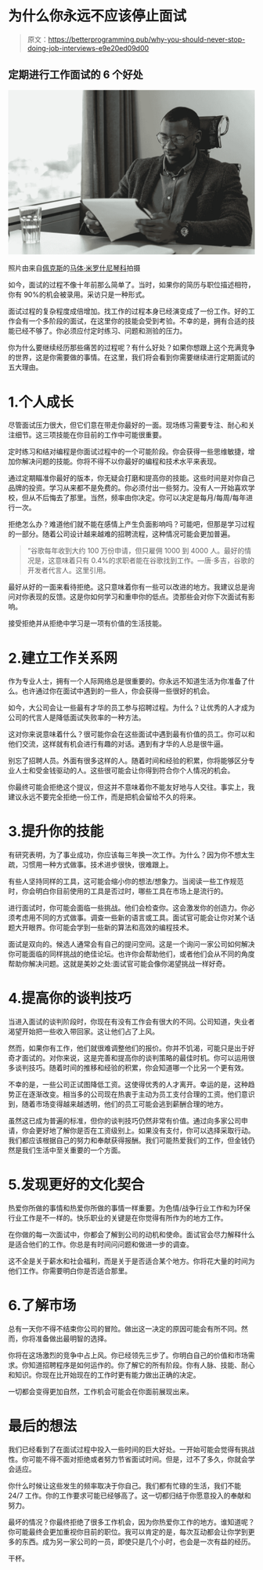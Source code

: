 # 为什么你永远不应该停止面试

> 原文：<https://betterprogramming.pub/why-you-should-never-stop-doing-job-interviews-e9e20ed09d00>

## 定期进行工作面试的 6 个好处

![](img/b2ea66e90098ebe20500ea7f1eb551c2.png)

照片由来自[佩克斯](https://www.pexels.com/photo/man-in-blue-button-up-shirt-holding-white-printer-paper-5439374/?utm_content=attributionCopyText&utm_medium=referral&utm_source=pexels)的[马体·米罗什尼琴科](https://www.pexels.com/@tima-miroshnichenko?utm_content=attributionCopyText&utm_medium=referral&utm_source=pexels)拍摄

如今，面试的过程不像十年前那么简单了。当时，如果你的简历与职位描述相符，你有 90%的机会被录用。采访只是一种形式。

面试过程的复杂程度成倍增加。找工作的过程本身已经演变成了一份工作。好的工作会有一个多阶段的面试，在这里你的技能会受到考验。不幸的是，拥有合适的技能已经不够了。你必须应付定时练习、问题和测验的压力。

你为什么要继续经历那些痛苦的过程呢？有什么好处？如果你想跟上这个充满竞争的世界，这是你需要做的事情。在这里，我们将会看到你需要继续进行定期面试的五大理由。

# 1.个人成长

尽管面试压力很大，但它们意在带走你最好的一面。现场练习需要专注、耐心和关注细节。这三项技能在你目前的工作中可能很重要。

定时练习和结对编程是你面试过程中的一个可能阶段。你会获得一些思维敏捷，增加你解决问题的技能。你将不得不以你最好的编程和技术水平来表现。

通过定期瞄准你最好的版本，你无疑会打磨和提高你的技能。这些时间是对你自己品牌的投资。学习从来都不是免费的。你必须付出一些努力。没有人一开始喜欢学校，但从不后悔去了那里。当然，频率由你决定。你可以决定是每月/每周/每年进行一次。

拒绝怎么办？难道他们就不能在感情上产生负面影响吗？可能吧，但那是学习过程的一部分。随着公司设计越来越难的招聘流程，这种情况可能会更加普遍。

> “谷歌每年收到大约 100 万份申请，但只雇佣 1000 到 4000 人。最好的情况是，这意味着只有 0.4%的求职者能在谷歌找到工作。—唐·多吉，谷歌的开发者代言人。这里引用。

最好从好的一面来看待拒绝。这只意味着你有一些可以改进的地方。我建议总是询问对你表现的反馈。这是你如何学习和重申你的低点。烫那些会对你下次面试有影响。

接受拒绝并从拒绝中学习是一项有价值的生活技能。

# 2.建立工作关系网

作为专业人士，拥有一个人际网络总是很重要的。你永远不知道生活为你准备了什么。也许通过你在面试中遇到的一些人，你会获得一些很好的机会。

如今，大公司会让一些最有才华的员工参与招聘过程。为什么？让优秀的人才成为公司的代言人是降低面试失败率的一种方法。

这对你来说意味着什么？很可能你会在这些面试中遇到最有价值的员工。你可以和他们交流，这样就有机会进行有趣的对话。遇到有才华的人总是很牛逼。

别忘了招聘人员。外面有很多这样的人。随着时间和经验的积累，你将能够区分专业人士和受金钱驱动的人。这些很可能会让你得到符合你个人情况的机会。

你最终可能会拒绝这个提议，但这并不意味着你不能友好地与人交往。事实上，我建议永远不要完全拒绝一份工作，而是把机会留给不久的将来。

# 3.提升你的技能

有研究表明，为了事业成功，你应该每三年换一次工作。为什么？因为你不想太生疏，习惯用一种方式做事。技术进步很快，很难跟上。

有些人坚持同样的工具，这可能会缩小你的想法/想象力。当阅读一些工作规范时，你会明白你目前使用的工具是否过时，哪些工具在市场上是流行的。

进行面试时，你可能会面临一些挑战。他们会检查你。这会激发你的创造力。你必须考虑用不同的方式做事。调查一些新的语言或工具。面试官可能会让你对某个话题大开眼界。你可能会学到一些新的算法和高效的编程技术。

面试是双向的。候选人通常会有自己的提问空间。这是一个询问一家公司如何解决你可能面临的同样挑战的绝佳论坛。也许你会帮助他们，或者他们会从不同的角度帮助你解决问题。这就是美妙之处:面试官可能会像你渴望挑战一样好奇。

# 4.提高你的谈判技巧

当进入面试的谈判阶段时，你现在有没有工作会有很大的不同。公司知道，失业者渴望开始把一些收入带回家。这让他们占了上风。

然而，如果你有工作，他们就很难调整他们的报价。你并不饥渴，可能只是出于好奇才面试的。对你来说，这是完善和提高你的谈判策略的最佳时机。你可以运用很多谈判技巧。随着时间的推移和经验的积累，你会知道哪一个比另一个更有效。

不幸的是，一些公司正试图降低工资。这使得优秀的人才离开。幸运的是，这种趋势正在逐渐改变。相当多的公司现在热衷于主动为员工支付合理的工资。他们意识到，随着市场变得越来越透明，他们的员工可能会逃到薪酬合理的地方。

虽然这已成为普遍的标准，但你的谈判技巧仍然非常有价值。通过向多家公司申请，你会更好地了解你是否在工资级别上。如果没有支付，你可以选择采取行动。我们都应该根据自己的努力和奉献获得报酬。我们可能热爱我们的工作，但金钱仍然是我们生活中至关重要的一个方面。

# 5.发现更好的文化契合

热爱你所做的事情和热爱你所做的事情一样重要。为色情/战争行业工作和为环保行业工作是不一样的。快乐职业的关键是在你觉得有所作为的地方工作。

在你做的每一次面试中，你都会了解到公司的动机和使命。面试官会尽力解释什么是适合他们的工作。你总是有时间问问题和做进一步的调查。

这不全是关于薪水和社会福利，而是关于是否适合某个地方。你将花大量的时间为他们工作。你需要明白你是否适合那里。

# 6.了解市场

总有一天你不得不结束你公司的冒险。做出这一决定的原因可能会有所不同。然而，你将准备做出最明智的选择。

你将在这场激烈的竞争中占上风。你已经领先三步了。你明白自己的价值和市场需求。你知道招聘程序是如何运作的。你了解它的所有阶段。你有人脉、技能、耐心和知识。你现在比开始现在的工作时更有能力做出正确的决定。

一切都会变得更加自然，工作机会可能会在你面前展现出来。

# 最后的想法

我们已经看到了在面试过程中投入一些时间的巨大好处。一开始可能会觉得有挑战性。你可能不得不面对拒绝或者努力节省面试时间。但是，过不了多久，你就会学会适应。

你什么时候让这些发生的频率取决于你自己。我们都有忙碌的生活，我们不能 24/7 工作。你的工作要求可能已经够高了。这一切都归结于你愿意投入的奉献和努力。

最坏的情况？你最终拒绝了很多工作机会，因为你热爱你工作的地方。谁知道呢？你可能最终会更加重视你目前的职位。我可以肯定的是，每次互动都会让你学到更多的东西。成为另一家公司的一员，即使只是几个小时，也会是一次有益的经历。

干杯。